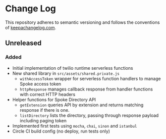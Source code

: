 # Change Log

This repository adheres to semantic versioning and follows the conventions of [keepachangelog.com](http://keepachangelog.com).

## Unreleased
### Added
- Initial implementation of twilio runtime serverless functions
- New shared library in `src/assets/shared.private.js`
  - `withAccessToken` wrapper for serverless function handlers to manage Spoke access token
  - `httpResponse` manages callback response from handler functions with correct HTTP headers
- Helper functions for Spoke Directory API
  - `getExtension` queries API by extension and returns matching response if there is one.
  - `listDirectory` lists the directory, passing through response payload including paging token
- Implemented first tests using `mocha`, `chai`, `sinon` and `istanbul`
- Circle CI build config (no deploy, run tests only)
